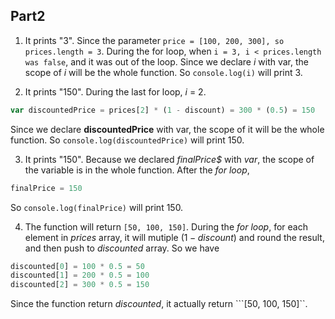 ## Part2
1. It prints "3". Since the parameter ```price = [100, 200, 300], so prices.length = 3```. During the for loop, when ```i = 3, i < prices.length was false```, and it was out of the loop. Since we declare $i$ with var, the scope of $i$ will be the whole function. So ```console.log(i)``` will print 3.

2. It prints "150". During the last for loop, $i$ = 2.
```javascript
var discountedPrice = prices[2] * (1 - discount) = 300 * (0.5) = 150
```
Since we declare **discountedPrice** with var, the scope of it will be the whole function. So ```console.log(discountedPrice)``` will print 150.

3. It prints "150". Because we declared *finalPrice$* with *var*, the scope of the variable is in the whole function. After the *for loop*, 
```javascript
finalPrice = 150
```
So ```console.log(finalPrice)``` will print 150.

4. The function will return ```[50, 100, 150]```.  During the *for loop*, for each element in *prices* array, it will mutiple $(1 - discount)$ and round the result, and then push to *discounted* array. So we have
```javascript
discounted[0] = 100 * 0.5 = 50
discounted[1] = 200 * 0.5 = 100
discounted[2] = 300 * 0.5 = 150
```
Since the function return *discounted*, it actually return  ```[50, 100, 150]``.